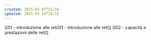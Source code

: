 ```yaml
---
created: 2025-03-07T21:58
updated: 2025-03-14T14:15
---
```

[[01 - introduzione alle reti|01 - introduzione alle reti]]
[[02 - capacità e prestazioni delle reti]]